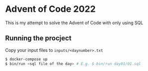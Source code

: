 # Advent of Code 2022

This is my attempt to solve the Advent of Code with only using SQL

## Running the procject

Copy your input files to `inputs/<daynumber>.txt`

```bash
$ docker-compose up
$ bin/run <sql file of the day> # E.g. $ bin/run day01/01.sql
```
